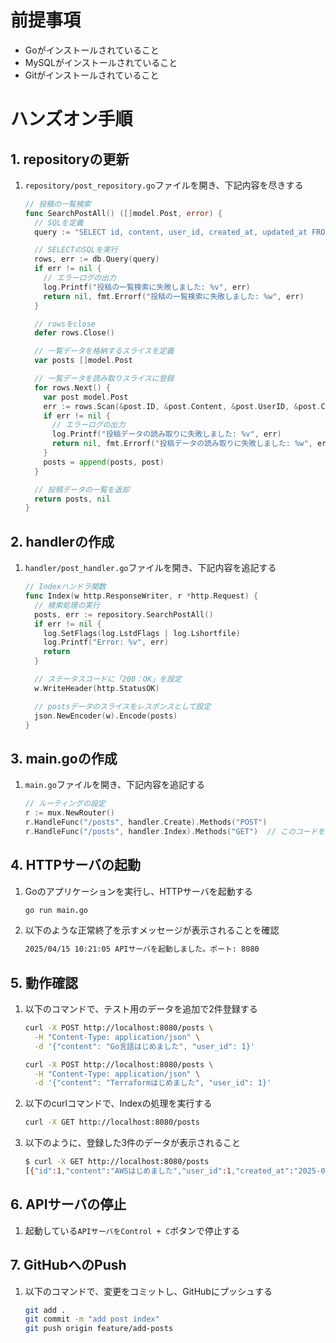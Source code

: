 # 前提事項
- Goがインストールされていること
- MySQLがインストールされていること
- Gitがインストールされていること

# ハンズオン手順
## 1. repositoryの更新
1. `repository/post_repository.go`ファイルを開き、下記内容を尽きする
    ```go 
    // 投稿の一覧検索
    func SearchPostAll() ([]model.Post, error) {
      // SQLを定義
      query := "SELECT id, content, user_id, created_at, updated_at FROM posts"

      // SELECTのSQLを実行
      rows, err := db.Query(query)
      if err != nil {
        // エラーログの出力
        log.Printf("投稿の一覧検索に失敗しました: %v", err)
        return nil, fmt.Errorf("投稿の一覧検索に失敗しました: %w", err)
      }

      // rowsをclose
      defer rows.Close()

      // 一覧データを格納するスライスを定義
      var posts []model.Post

      // 一覧データを読み取りスライスに登録
      for rows.Next() {
        var post model.Post
        err := rows.Scan(&post.ID, &post.Content, &post.UserID, &post.CreatedAt, &post.UpdatedAt)
        if err != nil {
          // エラーログの出力
          log.Printf("投稿データの読み取りに失敗しました: %v", err)
          return nil, fmt.Errorf("投稿データの読み取りに失敗しました: %w", err)
        }
        posts = append(posts, post)
      }

      // 投稿データの一覧を返却
      return posts, nil
    }
    ```

## 2. handlerの作成
1. `handler/post_handler.go`ファイルを開き、下記内容を追記する
    ```go
    // Indexハンドラ関数
    func Index(w http.ResponseWriter, r *http.Request) {
      // 検索処理の実行
      posts, err := repository.SearchPostAll()
      if err != nil {
        log.SetFlags(log.LstdFlags | log.Lshortfile)
        log.Printf("Error: %v", err)
        return
      }

      // ステータスコードに「200：OK」を設定
      w.WriteHeader(http.StatusOK)

      // postsデータのスライスをレスポンスとして設定
      json.NewEncoder(w).Encode(posts)
    }
    ```

## 3. main.goの作成
1. `main.go`ファイルを開き、下記内容を追記する
    ```go
    // ルーティングの設定
    r := mux.NewRouter()
    r.HandleFunc("/posts", handler.Create).Methods("POST")
    r.HandleFunc("/posts", handler.Index).Methods("GET")  // このコードを追加
    ```

## 4. HTTPサーバの起動
1. Goのアプリケーションを実行し、HTTPサーバを起動する
    ```sh
    go run main.go
    ```

2. 以下のような正常終了を示すメッセージが表示されることを確認
    ```sh
    2025/04/15 10:21:05 APIサーバを起動しました。ポート: 8080
    ```

## 5. 動作確認
1. 以下のコマンドで、テスト用のデータを追加で2件登録する

    ```sh
    curl -X POST http://localhost:8080/posts \
      -H "Content-Type: application/json" \
      -d '{"content": "Go言語はじめました", "user_id": 1}'
    ```

    ```sh
    curl -X POST http://localhost:8080/posts \
      -H "Content-Type: application/json" \
      -d '{"content": "Terraformはじめました", "user_id": 1}'
    ```

2. 以下のcurlコマンドで、Indexの処理を実行する
    ```sh
    curl -X GET http://localhost:8080/posts
    ```

3. 以下のように、登録した3件のデータが表示されること
    ```sh
    $ curl -X GET http://localhost:8080/posts
    [{"id":1,"content":"AWSはじめました","user_id":1,"created_at":"2025-04-15T10:30:24Z","updated_at":"2025-04-15T10:30:24Z"},{"id":2,"content":"Go言語はじめました","user_id":1,"created_at":"2025-04-16T21:18:08Z","updated_at":"2025-04-16T21:18:08Z"},{"id":3,"content":"Terraformはじめました","user_id":1,"created_at":"2025-04-16T21:18:13Z","updated_at":"2025-04-16T21:18:13Z"}]
    ```

## 6. APIサーバの停止
1. 起動している`APIサーバをControl + C`ボタンで停止する

## 7. GitHubへのPush
1. 以下のコマンドで、変更をコミットし、GitHubにプッシュする
    ```sh
    git add .
    git commit -m "add post index"
    git push origin feature/add-posts
    ```